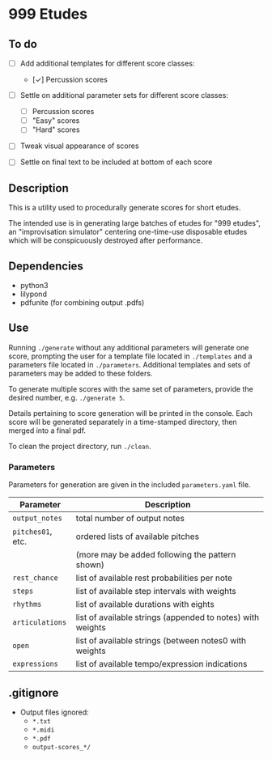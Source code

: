 # 999 Etudes

## To do

- [ ] Add additional templates for different score classes:
    - [✓] Percussion scores
- [ ] Settle on additional parameter sets for different score classes:
    - [ ] Percussion scores
    - [ ] "Easy" scores
    - [ ] "Hard" scores
- [ ] Tweak visual appearance of scores
- [ ] Settle on final text to be included at bottom of each score


## Description

This is a utility used to procedurally generate scores for short etudes.

The intended use is in generating large batches of etudes for "999 etudes", an "improvisation simulator" centering one-time-use disposable etudes which will be conspicuously destroyed after performance.

## Dependencies
- python3
- lilypond
- pdfunite (for combining output .pdfs) 

## Use

Running ``./generate`` without any additional parameters will generate one score, prompting the user for a template file located in ``./templates`` and a parameters file located in ``./parameters``. Additional templates and sets of parameters may be added to these folders.

To generate multiple scores with the same set of parameters, provide the desired number, e.g. ``./generate 5``.

Details pertaining to score generation will be printed in the console. Each score will be generated separately in a time-stamped directory, then merged into a final pdf.

To clean the project directory, run ``./clean``.

### Parameters

Parameters for generation are given in the included ``parameters.yaml`` file.

| Parameter           | Description                                                |
| ---                 | ---                                                        |
| ``output_notes``    | total number of output notes                               |
| ``pitches01``, etc. | ordered lists of available pitches                         |
|                     | (more may be added following the pattern shown)            |
| ``rest_chance``     | list of available rest probabilities per note              |
| ``steps``           | list of available step intervals with weights              |
| ``rhythms``         | list of available durations with eights                    |
| ``articulations``   | list of available strings (appended to notes) with weights |
| ``open``            | list of available strings (between notes0 with weights     |
| ``expressions``     | list of available tempo/expression indications             |

## .gitignore
- Output files ignored:
    - ``*.txt``
    - ``*.midi``
    - ``*.pdf``
    - ``output-scores_*/``





